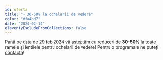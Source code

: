 ```yaml
---
id: oferta
title: "- 30-50% la ochelarii de vedere"
color: "#fa4bd7"
date: "2024-02-14"
eleventyExcludeFromCollections: false
---
```

Pană pe data de 29 feb 2024 vă așteptăm cu reduceri de <span style="color: {{ color }}; font-weight:bold;">30-50%</span> la toate ramele și lentilele pentru ochelarii de vedere! Pentru o programare ne puteți <a href="/contact">contacta</a>!